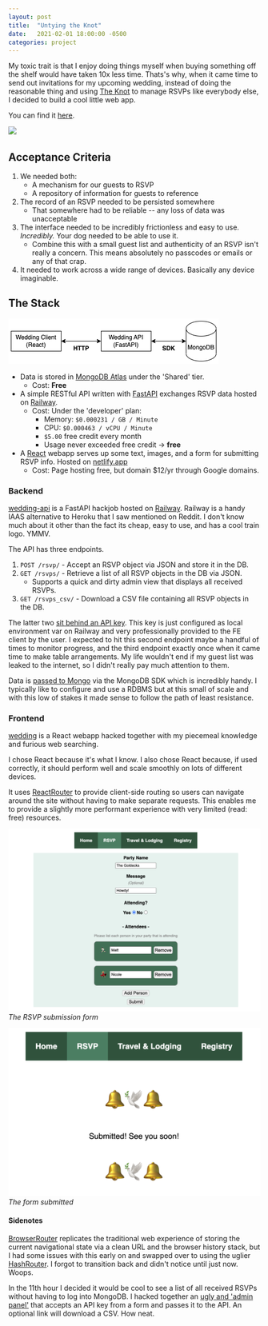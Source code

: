 ```yaml
---
layout: post
title:  "Untying the Knot"
date:   2021-02-01 18:00:00 -0500
categories: project
---
```

My toxic trait is that I enjoy doing things myself when buying something off the shelf would have taken 10x less time. Thats's why, when it came time to send out invitations for my upcoming wedding, instead of doing the reasonable thing and using [The Knot](www.theknot.com) to manage RSVPs like everybody else, I decided to build a cool little web app.

You can find it [here](https://www.nicoleandmatt2022.com).

![](/assets/theknot/landing.png)

## Acceptance Criteria
1. We needed both:
    * A mechanism for our guests to RSVP
    * A repository of information for guests to reference
2. The record of an RSVP needed to be persisted somewhere
    * That somewhere had to be reliable -- any loss of data was unacceptable
3. The interface needed to be incredibly frictionless and easy to use. *Incredibly.* Your dog needed to be able to use it.
    * Combine this with a small guest list and authenticity of an RSVP isn't really a concern. This means absolutely no passcodes or emails or any of that crap.
4. It needed to work across a wide range of devices. Basically any device imaginable. 

## The Stack
![](/assets/theknot/diagram.png)
* Data is stored in [MongoDB Atlas](https://www.mongodb.com/pricing) under the 'Shared' tier.
    * Cost: **Free**
* A simple RESTful API written with [FastAPI](https://fastapi.tiangolo.com/) exchanges RSVP data hosted on [Railway](https://railway.app/).
    * Cost: Under the 'developer' plan:
        * Memory: `$0.000231 / GB / Minute`
        * CPU: `$0.000463 / vCPU / Minute`
        * `$5.00` free credit every month
        * Usage never exceeded free credit -> **free**
* A [React](https://reactjs.org/) webapp serves up some text, images, and a form for submitting RSVP info. Hosted on [netlify.app](https://app.netlify.com/)
    * Cost: Page hosting free, but domain $12/yr through Google domains. 

### Backend
[wedding-api](https://github.com/matt-goldeck/wedding-api) is a FastAPI hackjob hosted on [Railway](https://railway.app/). Railway is a handy IAAS alternative to Heroku that I saw mentioned on Reddit. I don't know much about it other than the fact its cheap, easy to use, and has a cool train logo. YMMV.

The API has three endpoints.
1. `POST /rsvp/` - Accept an RSVP object via JSON and store it in the DB.
2. `GET /rsvps/` - Retrieve a list of all RSVP objects in the DB via JSON.
    * Supports a quick and dirty admin view that displays all received RSVPs.
3. `GET /rsvps_csv/` - Download a CSV file containing all RSVP objects in the DB.

The latter two [sit behind an API key](https://github.com/matt-goldeck/wedding-api/blob/master/main.py#L48). This key is just configured as local environment var on Railway and very professionally provided to the FE client by the user. I expected to hit this second endpoint maybe a handful of times to monitor progress, and the third endpoint exactly once when it came time to make table arrangements. My life wouldn't end if my guest list was leaked to the internet, so I didn't really pay much attention to them.

Data is [passed to Mongo](https://github.com/matt-goldeck/wedding-api/blob/master/clients/database.py#L19) via the MongoDB SDK which is incredibly handy. I typically like to configure and use a RDBMS but at this small of scale and with this low of stakes it made sense to follow the path of least resistance. 

### Frontend
[wedding]() is a React webapp hacked together with my piecemeal knowledge and furious web searching.

I chose React because it's what I know. I also chose React because, if used correctly, it should perform well and scale smoothly on lots of different devices. 

It uses [ReactRouter](https://reactrouter.com/en/main/start/overview) to provide client-side routing so users can navigate around the site without having to make separate requests. This enables me to provide a slightly more performant experience with very limited (read: free) resources.

![](/assets/theknot/form.png)
*The RSVP submission form*

![](/assets/theknot/form-submitted.png)
*The form submitted*

#### Sidenotes
[BrowserRouter](https://reactrouter.com/en/main/router-components/browser-router) replicates the traditional web experience of storing the current navigational state via a clean URL and the browser history stack, but I had some issues with this early on and swapped over to using the uglier [HashRouter](https://reactrouter.com/en/main/router-components/hash-router). I forgot to transition back and didn't notice until just now. Woops.


In the 11th hour I decided it would be cool to see a list of all received RSVPs without having to log into MongoDB. I hacked together an [ugly and 'admin panel'](https://github.com/matt-goldeck/wedding/blob/master/src/rsvp_list/RSVPList.js) that accepts an API key from a form and passes it to the API. An optional link will download a CSV. How neat.